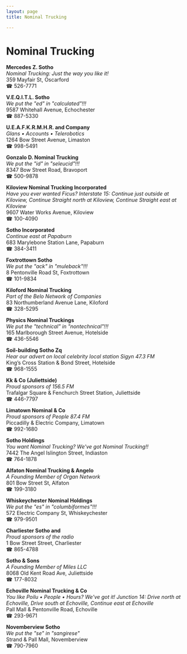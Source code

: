 ```yaml
---
layout: page 
title: Nominal Trucking

---
```



# Nominal Trucking


 **Mercedes Z. Sotho**  
_Nominal Trucking: Just the way you like it!_  
359 Mayfair St, Oscarford  
☎ 526-7771

**V.E.Q.I.T.L. Sotho**  
_We put the "ed" in "calculated"!!!_  
9587 Whitehall Avenue, Echochester  
☎ 887-5330

**U.E.A.F.K.R.M.H.R. and Company**  
_Glans • Accounts • Telerobotics_  
1264 Bow Street Avenue, Limaston  
☎ 998-5491

**Gonzalo D. Nominal Trucking**  
_We put the "id" in "seleucid"!!!_  
8347 Bow Street Road, Bravoport  
☎ 500-9878

**Kiloview Nominal Trucking Incorporated**  
_Have you ever wanted Ficus? 
Interstate 15: Continue just outside at Kiloview, Continue Straight north at Kiloview, Continue Straight east at Kiloview_  
9607 Water Works Avenue, Kiloview  
☎ 100-4090

**Sotho Incorporated**  
_Continue east at Papaburn_  
683 Marylebone Station Lane, Papaburn  
☎ 384-3411

**Foxtrottown Sotho**  
_We put the "ack" in "muleback"!!!_  
8 Pentonville Road St, Foxtrottown  
☎ 101-9834

**Kiloford Nominal Trucking**  
_Part of the Belo Network of Companies_  
83 Northumberland Avenue Lane, Kiloford  
☎ 328-5295

**Physics Nominal Truckings**  
_We put the "technical" in "nontechnical"!!!_  
165 Marlborough Street Avenue, Hotelside  
☎ 436-5546

**Soil-building Sotho Zq**  
_Hear our advert on local celebrity local station Sigyn 47.3 FM_  
King’s Cross Station & Bond Street, Hotelside  
☎ 968-1555

**Kk & Co (Juliettside)**  
_Proud sponsors of 156.5 FM_  
Trafalgar Square & Fenchurch Street Station, Juliettside  
☎ 446-7797

**Limatown Nominal & Co**  
_Proud sponsors of People 87.4 FM_  
Piccadilly & Electric Company, Limatown  
☎ 992-1680

**Sotho Holdings**  
_You want Nominal Trucking? We've got Nominal Trucking!!_  
7442 The Angel Islington Street, Indiaston  
☎ 764-1878

**Alfaton Nominal Trucking & Angelo**  
_A Founding Member of Organ Network_  
801 Bow Street St, Alfaton  
☎ 199-3180

**Whiskeychester Nominal Holdings**  
_We put the "es" in "columbiformes"!!!_  
572 Electric Company St, Whiskeychester  
☎ 979-9501

**Charliester Sotho and**  
_Proud sponsors of the radio_  
1 Bow Street Street, Charliester  
☎ 865-4788

**Sotho & Sons**  
_A Founding Member of Miles LLC_  
8068 Old Kent Road Ave, Juliettside  
☎ 177-8032

**Echoville Nominal Trucking & Co**  
_You like Poilu • People • Hours? We've got it! 
Junction 14: Drive north at Echoville, Drive south at Echoville, Continue east at Echoville_  
Pall Mall & Pentonville Road, Echoville  
☎ 293-9671

**Novemberview Sotho**  
_We put the "se" in "sangirese"_  
Strand & Pall Mall, Novemberview  
☎ 790-7960

